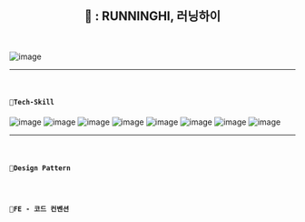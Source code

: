 <div align="center">

## 👟 : RUNNINGHI, 러닝하이 
<br>

</div>

![image](https://github.com/cca-ffodregamdi/running-hi-frontend/assets/119282494/73728324-4a63-4a09-bb56-9d09d9311903)

---


<br>

#### **`🔻Tech-Skill`**

![image](https://github.com/cca-ffodregamdi/running-hi-frontend/assets/119282494/1846e306-d0d2-4ddc-be0e-546aa345f48a)
![image](https://github.com/cca-ffodregamdi/running-hi-frontend/assets/119282494/4086039d-a9ab-4e4c-836e-3e81b47b8270)
![image](https://github.com/cca-ffodregamdi/running-hi-frontend/assets/119282494/8397c85d-bf98-4053-96e7-4d1603222110)
![image](https://github.com/cca-ffodregamdi/running-hi-frontend/assets/119282494/6ceb3f2f-6290-4bff-8b15-e6653f86a0a1)
![image](https://github.com/cca-ffodregamdi/running-hi-frontend/assets/119282494/679e31f6-fda0-417c-980b-57cb8487b24b)
![image](https://github.com/cca-ffodregamdi/running-hi-frontend/assets/119282494/a0f16c8a-6bc8-48f7-9e59-f8dc337b81a8)
![image](https://github.com/cca-ffodregamdi/running-hi-frontend/assets/119282494/d7f7bbdf-4599-475f-9b90-49d0bbaf3407)
![image](https://github.com/cca-ffodregamdi/running-hi-frontend/assets/119282494/5f0bd99e-afec-4c09-ad24-249d773fbd7e)

---

<br>

#### **`🔻Design Pattern`**

<br>

#### **`🔻FE - 코드 컨벤션`**

